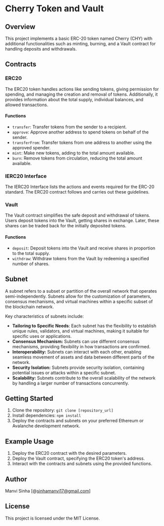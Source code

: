 # Cherry Token and Vault

## Overview

This project implements a basic ERC-20 token named Cherry (CHY) with additional functionalities such as minting, burning, and a Vault contract for handling deposits and withdrawals.

## Contracts

### ERC20

The ERC20 token handles actions like sending tokens, giving permission for spending, and managing the creation and removal of tokens. Additionally, it provides information about the total supply, individual balances, and allowed transactions.

#### Functions

- `transfer`: Transfer tokens from the sender to a recipient.
- `approve`: Approve another address to spend tokens on behalf of the sender.
- `transferFrom`: Transfer tokens from one address to another using the approved spender.
- `mint`: Make new tokens, adding to the total amount available.
- `burn`: Remove tokens from circulation, reducing the total amount available.

### IERC20 Interface

The IERC20 Interface lists the actions and events required for the ERC-20 standard. The ERC20 contract follows and carries out these guidelines.

### Vault

The Vault contract simplifies the safe deposit and withdrawal of tokens. Users deposit tokens into the Vault, getting shares in exchange. Later, these shares can be traded back for the initially deposited tokens.

#### Functions

- `deposit`: Deposit tokens into the Vault and receive shares in proportion to the total supply.
- `withdraw`: Withdraw tokens from the Vault by redeeming a specified number of shares.

## Subnet

A subnet refers to a subset or partition of the overall network that operates semi-independently. Subnets allow for the customization of parameters, consensus mechanisms, and virtual machines within a specific subset of the blockchain network.

Key characteristics of subnets include:

- **Tailoring to Specific Needs**: Each subnet has the flexibility to establish unique rules, validators, and virtual machines, making it suitable for specific uses or applications.
- **Consensus Mechanism:** Subnets can use different consensus mechanisms, providing flexibility in how transactions are confirmed.
- **Interoperability:** Subnets can interact with each other, enabling seamless movement of assets and data between different parts of the network.
- **Security Isolation:** Subnets provide security isolation, containing potential issues or attacks within a specific subnet.
- **Scalability:** Subnets contribute to the overall scalability of the network by handling a larger number of transactions concurrently.

## Getting Started

1. Clone the repository: `git clone [repository_url]`
2. Install dependencies: `npm install`
3. Deploy the contracts and subnets on your preferred Ethereum or Avalanche development network.

## Example Usage

1. Deploy the ERC20 contract with the desired parameters.
2. Deploy the Vault contract, specifying the ERC20 token's address.
3. Interact with the contracts and subnets using the provided functions.

## Author

 Manvi Sinha
 [@sinhamanvi17@gmail.com]

## License

This project is licensed under the MIT License.
